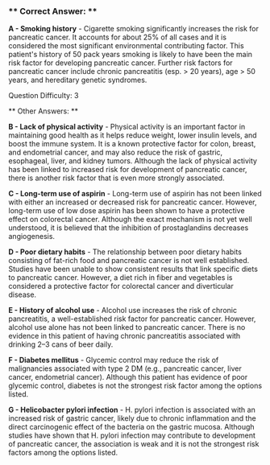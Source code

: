 ### ** Correct Answer: **

**A - Smoking history** - Cigarette smoking significantly increases the risk for pancreatic cancer. It accounts for about 25% of all cases and it is considered the most significant environmental contributing factor. This patient's history of 50 pack years smoking is likely to have been the main risk factor for developing pancreatic cancer. Further risk factors for pancreatic cancer include chronic pancreatitis (esp. > 20 years), age > 50 years, and hereditary genetic syndromes.

Question Difficulty: 3

** Other Answers: **

**B - Lack of physical activity** - Physical activity is an important factor in maintaining good health as it helps reduce weight, lower insulin levels, and boost the immune system. It is a known protective factor for colon, breast, and endometrial cancer, and may also reduce the risk of gastric, esophageal, liver, and kidney tumors. Although the lack of physical activity has been linked to increased risk for development of pancreatic cancer, there is another risk factor that is even more strongly associated.

**C - Long-term use of aspirin** - Long-term use of aspirin has not been linked with either an increased or decreased risk for pancreatic cancer. However, long-term use of low dose aspirin has been shown to have a protective effect on colorectal cancer. Although the exact mechanism is not yet well understood, it is believed that the inhibition of prostaglandins decreases angiogenesis.

**D - Poor dietary habits** - The relationship between poor dietary habits consisting of fat-rich food and pancreatic cancer is not well established. Studies have been unable to show consistent results that link specific diets to pancreatic cancer. However, a diet rich in fiber and vegetables is considered a protective factor for colorectal cancer and diverticular disease.

**E - History of alcohol use** - Alcohol use increases the risk of chronic pancreatitis, a well-established risk factor for pancreatic cancer. However, alcohol use alone has not been linked to pancreatic cancer. There is no evidence in this patient of having chronic pancreatitis associated with drinking 2–3 cans of beer daily.

**F - Diabetes mellitus** - Glycemic control may reduce the risk of malignancies associated with type 2 DM (e.g., pancreatic cancer, liver cancer, endometrial cancer). Although this patient has evidence of poor glycemic control, diabetes is not the strongest risk factor among the options listed.

**G - Helicobacter pylori infection** - H. pylori infection is associated with an increased risk of gastric cancer, likely due to chronic inflammation and the direct carcinogenic effect of the bacteria on the gastric mucosa. Although studies have shown that H. pylori infection may contribute to development of pancreatic cancer, the association is weak and it is not the strongest risk factors among the options listed.

